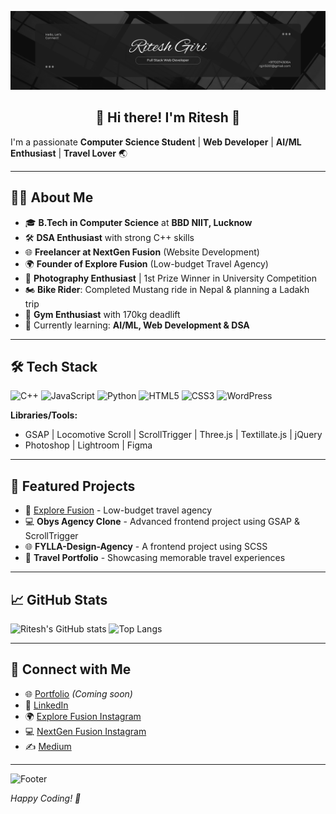![Header](https://github.com/ritesh5001/ritesh5001/blob/1fdaa1cafd969cd5f3f3b1a5b3d9d2ec599b75a9/github.jpg)

<h2 align="center">👋 Hi there! I'm Ritesh 🚀</h2>

I'm a passionate **Computer Science Student** | **Web Developer** | **AI/ML Enthusiast** | **Travel Lover** 🌏

---

## 🧑‍💻 About Me
- 🎓 **B.Tech in Computer Science** at **BBD NIIT, Lucknow**
- 🛠️ **DSA Enthusiast** with strong C++ skills
- 🌐 **Freelancer at NextGen Fusion** (Website Development)
- 🌍 **Founder of Explore Fusion** (Low-budget Travel Agency)
- 📸 **Photography Enthusiast** | 1st Prize Winner in University Competition
- 🏍️ **Bike Rider**: Completed Mustang ride in Nepal & planning a Ladakh trip
- 💪 **Gym Enthusiast** with 170kg deadlift
- 🌱 Currently learning: **AI/ML, Web Development & DSA**

---

## 🛠️ Tech Stack

![C++](https://img.shields.io/badge/C++-00599C?style=for-the-badge&logo=cplusplus&logoColor=white)
![JavaScript](https://img.shields.io/badge/JavaScript-F7DF1E?style=for-the-badge&logo=javascript&logoColor=black)
![Python](https://img.shields.io/badge/Python-3776AB?style=for-the-badge&logo=python&logoColor=white)
![HTML5](https://img.shields.io/badge/HTML5-E34F26?style=for-the-badge&logo=html5&logoColor=white)
![CSS3](https://img.shields.io/badge/CSS3-1572B6?style=for-the-badge&logo=css3&logoColor=white)
![WordPress](https://img.shields.io/badge/WordPress-21759B?style=for-the-badge&logo=wordpress&logoColor=white)

**Libraries/Tools:**
- GSAP | Locomotive Scroll | ScrollTrigger | Three.js | Textillate.js | jQuery
- Photoshop | Lightroom | Figma

---

## 🌟 Featured Projects
- 🚗 [Explore Fusion](https://www.instagram.com/explore_fusion) - Low-budget travel agency
- 💻 **Obys Agency Clone** - Advanced frontend project using GSAP & ScrollTrigger
- 🌐 **FYLLA-Design-Agency** - A frontend project using SCSS
- 🧳 **Travel Portfolio** - Showcasing memorable travel experiences

---

## 📈 GitHub Stats
![Ritesh's GitHub stats](https://github-readme-stats.vercel.app/api?username=your-username&show_icons=true&theme=radical)
![Top Langs](https://github-readme-stats.vercel.app/api/top-langs/?username=your-username&layout=compact&theme=radical)

---

## 🔗 Connect with Me
- 🌐 [Portfolio](#) *(Coming soon)*
- 💼 [LinkedIn](https://www.linkedin.com/in/your-profile)
- 🌍 [Explore Fusion Instagram](https://www.instagram.com/explore_fusion)
- 💻 [NextGen Fusion Instagram](https://www.instagram.com/nextgen_fusion)
- ✍️ [Medium](https://medium.com/@your-username)

---

![Footer](https://capsule-render.vercel.app/api?type=wave&color=0f2027&height=150&section=footer)

*Happy Coding! 🚀*
